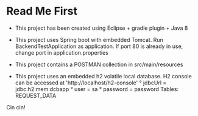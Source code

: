 # Read Me First

-	This project has been created using Eclipse + gradle plugin + Java 8

-	This project uses Spring boot with embedded Tomcat.
	Run BackendTestApplication as application.
	If port 80 is already in use, change port in application.properties
	
-	This project contains a POSTMAN collection in src/main/resources

-	This project uses an embedded h2 volatile local database.
	H2 console can be accessed at 'http://localhost/h2-console'
		° jdbcUrl = jdbc:h2:mem:dcbapp
		° user = sa
		° password = password
	Tables:
		REQUEST_DATA
	

Cin cin!